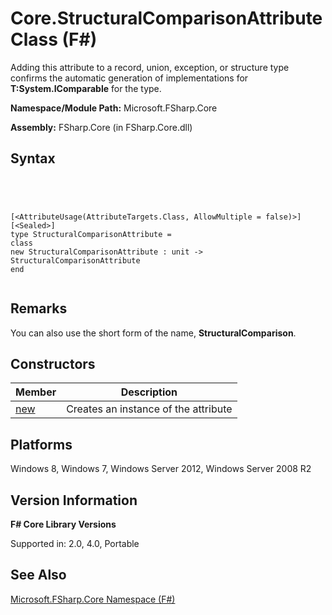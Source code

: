# Core.StructuralComparisonAttribute Class (F#)

Adding this attribute to a record, union, exception, or structure type confirms the automatic generation of implementations for **T:System.IComparable** for the type.

**Namespace/Module Path:** Microsoft.FSharp.Core

**Assembly:** FSharp.Core (in FSharp.Core.dll)


## Syntax



```




[<AttributeUsage(AttributeTargets.Class, AllowMultiple = false)>]
[<Sealed>]
type StructuralComparisonAttribute =
class
new StructuralComparisonAttribute : unit -> StructuralComparisonAttribute
end


```





## Remarks
You can also use the short form of the name, **StructuralComparison**.


## Constructors


|Member|Description|
|------|-----------|
|[new](http://msdn.microsoft.com/en-us/library/a50dbe83-811a-486f-987e-236e4fd18cda)|Creates an instance of the attribute|

## Platforms
Windows 8, Windows 7, Windows Server 2012, Windows Server 2008 R2


## Version Information
**F# Core Library Versions**

Supported in: 2.0, 4.0, Portable




## See Also
[Microsoft.FSharp.Core Namespace &#40;F&#35;&#41;](Microsoft.FSharp.Core-Namespace-%5BFSharp%5D.md)

